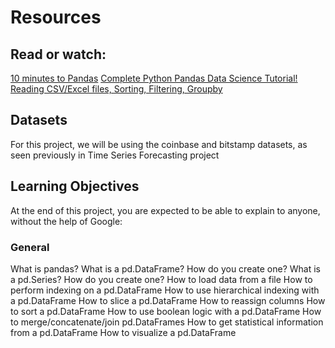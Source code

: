 # Resources
## Read or watch:

[10 minutes to Pandas](https://pandas.pydata.org/docs/user_guide/10min.html)
[Complete Python Pandas Data Science Tutorial! Reading CSV/Excel files, Sorting, Filtering, Groupby](https://www.youtube.com/watch?v=vmEHCJofslg)

## Datasets
For this project, we will be using the coinbase and bitstamp datasets, as seen previously in Time Series Forecasting project
## Learning Objectives
At the end of this project, you are expected to be able to explain to anyone, without the help of Google:

### General
What is pandas?
What is a pd.DataFrame? How do you create one?
What is a pd.Series? How do you create one?
How to load data from a file
How to perform indexing on a pd.DataFrame
How to use hierarchical indexing with a pd.DataFrame
How to slice a pd.DataFrame
How to reassign columns
How to sort a pd.DataFrame
How to use boolean logic with a pd.DataFrame
How to merge/concatenate/join pd.DataFrames
How to get statistical information from a pd.DataFrame
How to visualize a pd.DataFrame

